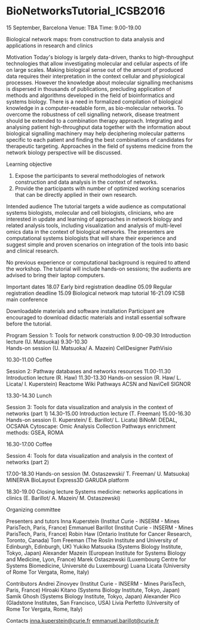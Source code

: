 # BioNetworksTutorial_ICSB2016
15 September, Barcelona
Venue: TBA
Time: 9.00-19.00

Biological network maps: from construction to data analysis and applications in research and clinics

Motivation 
Today's biology is largely data-driven, thanks to high-throughput technologies that allow investigating molecular and cellular aspects of life on large scales. Making biological sense out of the amount of produced data requires their interpretation in the context cellular and physiological processes. However the knowledge about molecular signalling mechanisms is dispersed in thousands of publications, precluding application of methods and algorithms developed in the field of bioinformatics and systems biology. There is a need in formalized compilation of biological knowledge in a computer-readable form, as bio-molecular networks.
To overcome the robustness of cell signalling network, disease treatment should be extended to a combination therapy approach. Integrating and analysing patient high-throughput data together with the information about biological signalling machinery may help deciphering molecular patterns specific to each patient and finding the best combinations of candidates for therapeutic targeting. Approaches in the field of systems medicine from the network biology perspective will be discussed.

Learning objective
1.	Expose the participants to several methodologies of network construction and data analysis in the context of networks.
2.	Provide the participants with number of optimized working scenarios that can be directly applied in their own research.

Intended audience 
The tutorial targets a wide audience as computational systems biologists, molecular and cell biologists, clinicians, who are interested in update and learning of approaches in network biology and related analysis tools, including visualization and analysis of multi-level omics data in the context of biological networks. The presenters are computational systems biologists that will share their experience and suggest simple and proven scenarios on integration of the tools into basic and clinical research. 

No previous experience or computational background is required to attend the workshop. 
The tutorial will include hands-on sessions; the audients are advised to bring their laptop computers.

Important dates
18.07		Early bird registration deadline
05.09		Regular registration deadline
15.09 		Biological network map tutorial
16-21.09 	ICSB main conference

Downloadable materials and software installation
Participant are encouraged to download didactic materials and install essential software before the tutorial.

Program
Session 1: Tools for network construction 
9.00-09.30
Introduction lecture (U. Matsuoka)
9.30-10.30	
Hands-on session (U. Matsuoka/ A. Mazein)
CellDesigner 
PathVisio 

10.30-11.00 Coffee

Session 2: Pathway databases and networks resources
11.00-11.30
Introduction lecture (R. Haw)
11.30-13.30
Hands-on session (R. Haw/ L. Licata/ I. Kuperstein)
Reactome 
Wiki Pathways 
ACSN and NaviCell 
SIGNOR 

13.30-14.30 Lunch

Session 3: Tools for data visualization and analysis in the context of networks (part 1)
14.30-15.00
Introduction lecture (T. Freeman)
15.00-16.30
	Hands-on session (I. Kuperstein/ E. Barillot/ L. Licata)
BiNoM: DEDAL, OCSANA 
Cytoscape: Omic Analysis Collection 
Pathways enrichment methods: GSEA, ROMA 

16.30-17.00 Coffee

Session 4: Tools for data visualization and analysis in the context of networks (part 2)

17.00-18.30 
	Hands-on session (M. Ostaszewski/ T. Freeman/ U. Matsuoka)
MINERVA
BioLayout Express3D
GARUDA platform 

18.30-19.00
Closing lecture 
Systems medicine: networks applications in clinics (E. Barillot/ A. Mazein/ M. Ostaszewski)

Organizing committee

Presenters and tutors
Inna Kuperstein (Institut Curie - INSERM - Mines ParisTech, Paris, France)
Emmanuel Barillot  (Institut Curie - INSERM - Mines ParisTech, Paris, France)
Robin Haw (Ontario Institute for Cancer Research, Toronto, Canada)
Tom Freeman (The Roslin Institute and University of Edinburgh, Edinburgh, UK)
Yukiko Matsuoka (Systems Biology Institute, Tokyo, Japan)
Alexander Mazein (European Institute for Systems Biology and Medicine, Lyon, France)
Marek Ostaszewski (Luxembourg Centre for Systems Biomedicine, Université du Luxembourg)
Luana Licata (University of Rome Tor Vergata, Rome, Italy)

Contributors
Andrei Zinovyev (Institut Curie - INSERM - Mines ParisTech, Paris, France)
Hiroaki Kitano (Systems Biology Institute, Tokyo, Japan)
Samik Ghosh (Systems Biology Institute, Tokyo, Japan)
Alexander Pico (Gladstone Institutes, San Francisco, USA)
Livia Perfetto (University of Rome Tor Vergata, Rome, Italy)

Contacts
inna.kuperstein@curie.fr
emmanuel.barillot@curie.fr
